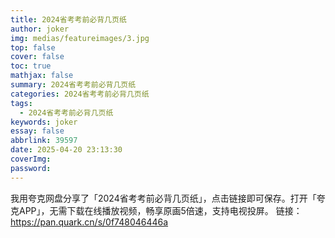 ```yaml
---
title: 2024省考考前必背几页纸
author: joker
img: medias/featureimages/3.jpg
top: false
cover: false
toc: true
mathjax: false
summary: 2024省考考前必背几页纸
categories: 2024省考考前必背几页纸
tags:
  - 2024省考考前必背几页纸
keywords: joker
essay: false
abbrlink: 39597
date: 2025-04-20 23:13:30
coverImg:
password:
---
```


我用夸克网盘分享了「2024省考考前必背几页纸」，点击链接即可保存。打开「夸克APP」，无需下载在线播放视频，畅享原画5倍速，支持电视投屏。
链接：https://pan.quark.cn/s/0f748046446a
